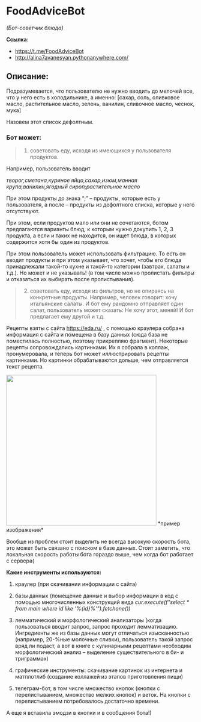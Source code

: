 # FoodAdviceBot
*(Бот-советчик блюда)*

**Ссылка**:
- https://t.me/FoodAdviceBot
- http://alina7avanesyan.pythonanywhere.com/

## Описание:

Подразумевается, что пользователю не нужно вводить до мелочей все, что у него есть в холодильнике, а именно: 
[сахар, соль, оливковое масло, растительное масло, зелень, ванилин, сливочное масло, чеснок, мука]

Назовем этот список дефолтным.

### Бот может:
> 1) советовать еду, исходя из имеющихся у пользователя продуктов.

Например, пользователь вводит 

*творог,сметана,куриное яйцо,сахар,изюм,манная крупа,ванилин,ягодный сироп;растительное масло*

При этом продукты до знака “;” – продукты, которые есть у пользователя, а после – продукты из дефолтного списка, которые у него отсутствуют.

При этом, если продуктов мало или они не сочетаются, ботом предлагаются варианты блюд, к которым нужно докупить 1, 2, 3 продукта, а если и таких не находится, он ищет блюда, в которых содержится хотя бы один из продуктов.

При этом пользователь может использовать фильтрацию. То есть он вводит продукты и при этом указывает, что хочет, чтобы его блюда принадлежали такой-то кухне и такой-то категории (завтрак, салаты и т.д.). Но может и не указывать! (в том числе можно пролистать фильтры и отказаться их выбирать после пролистывания).

>  2) советовать еду, исходя из фильтров, но не опираясь на конкретные продукты.
Например, человек говорит: хочу итальянские салаты. И бот ему рандомно отправляет один салат, пользователь может сказать: Не хочу этот, меняй! И бот предлагает ему другой и т.д.

Рецепты взяты с сайта https://eda.ru/ , с помощью краулера собрана информация с сайта и помещена в базу данных (сюда база не поместилась полностью, поэтому прикрепляю фрагмент). Некоторые рецепты сопровождались картинками. Их я собрала в коллаж, пронумеровала, и теперь бот может иллюстрировать рецепты картинками. Но картинки обрабатываются дольше, чем отправляется текст рецепта.

<img height='400' src='https://github.com/hse-ling-python/project-212-alinaavanesyan/blob/main/Пример_фото.jpeg'>
*пример изображения*


Вообще из проблем стоит выделить не всегда высокую скорость бота, это может быть связано с поиском в базе данных. Стоит заметить, что локальная скорость работы бота гораздо выше, чем когда бот работает с сервера(

**Какие инструменты используются:**
1) краулер (при скачивании информации с сайта)
2) базы данных (помещение данные и выбор информации в код с помощью многочисленных конструкций вида *cur.execute(f"select * from main where id like '%{id}%'").fetchone())*

3) лемматический и морфологический анализаторы (когда пользоваться вводит запрос, запрос проходит лемматизацию. Ингредиенты же из базы данных могут отличаться изысканностью (например, 20-%ные молочные сливки), пользователь такой запрос вряд ли подаст, а вот в книге с кулинарными рецептами необходим морфологический анализ – выделение существительного в би- и триграммах)

4) графические инструменты: скачивание картинок из интернета и матплотлиб (создание коллажей из этапов приготовления пищи)

5) телеграм-бот, в том числе множество кнопок (кнопки с перелистыванием, множество мелких кнопок) и веток. На кнопки с перелистыванием потребовалось достаточно времени.

А еще я вставила эмодзи в кнопки и в сообщения бота!)
